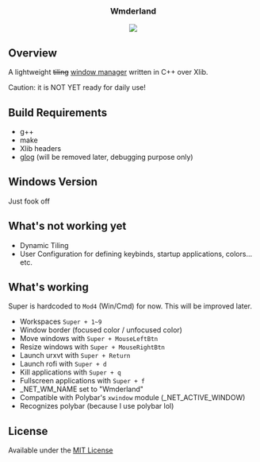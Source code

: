 <div align="center">
<h3>Wmderland</h3>
<img src="https://github.com/aesophor/Wmderland/raw/master/assets/scrot.jpg">

</div>

## Overview
A lightweight ~~tiling~~ [window manager](https://en.wikipedia.org/wiki/Window_manager) written in C++ over Xlib.

Caution: it is NOT YET ready for daily use!

## Build Requirements
* g++
* make
* Xlib headers
* [glog](https://github.com/google/glog) (will be removed later, debugging purpose only)

## Windows Version
Just fook off

## What's not working yet
* Dynamic Tiling
* User Configuration for defining keybinds, startup applications, colors... etc.


## What's working
Super is hardcoded to `Mod4` (Win/Cmd) for now. This will be improved later.
* Workspaces `Super + 1~9` 
* Window border (focused color / unfocused color)
* Move windows with `Super + MouseLeftBtn`
* Resize windows with `Super + MouseRightBtn`
* Launch urxvt with `Super + Return`
* Launch rofi with `Super + d`
* Kill applications with `Super + q`
* Fullscreen applications with `Super + f` 
* _NET_WM_NAME set to "Wmderland"
* Compatible with Polybar's `xwindow` module (_NET_ACTIVE_WINDOW)
* Recognizes polybar (because I use polybar lol)

## License
Available under the [MIT License](https://github.com/aesophor/Wmderland/blob/master/LICENSE)


